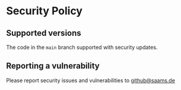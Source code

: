 # Security Policy

## Supported versions

The code in the `main` branch supported with security updates.

## Reporting a vulnerability

Please report security issues and vulnerabilities to github@saams.de
